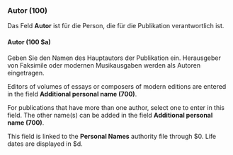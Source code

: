 ### Autor (100)

Das Feld **Autor** ist für die Person, die für die Publikation verantwortlich ist.

#### Autor (100 $a)

Geben Sie den Namen des Hauptautors der Publikation ein. Herausgeber von Faksimile oder modernen Musikausgaben werden als Autoren eingetragen.

Editors of volumes of essays or composers of modern editions are entered in the field **Additional personal name (700)**.

For publications that have more than one author, select one to enter in this field. The other name(s) can be added in the field **Additional personal name (700)**.

This field is linked to the **Personal Names** authority file through $0. Life dates are displayed in $d. 
